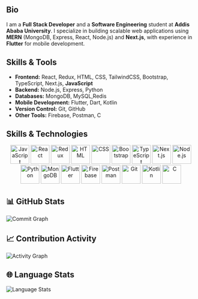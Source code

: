 ## Bio
I am a **Full Stack Developer** and a **Software Engineering** student at **Addis Ababa University**. I specialize in building scalable web applications using **MERN** (MongoDB, Express, React, Node.js) and **Next.js**, with experience in **Flutter** for mobile development.

## Skills & Tools
- **Frontend:** React, Redux, HTML, CSS, TailwindCSS, Bootstrap, TypeScript, Next.js, **JavaScript**
- **Backend:** Node.js, Express, Python
- **Databases:** MongoDB, MySQL,Redis
- **Mobile Development:** Flutter, Dart, Kotlin
- **Version Control:** Git, GitHub
- **Other Tools:** Firebase, Postman, C

## Skills & Technologies
<p align="center">
  <span class="icon"><img src="https://cdn.jsdelivr.net/gh/devicons/devicon/icons/javascript/javascript-original.svg" alt="JavaScript" width="50" height="50"/></span>
  <span class="icon"><img src="https://cdn.jsdelivr.net/gh/devicons/devicon/icons/react/react-original.svg" alt="React" width="50" height="50"/></span>
  <span class="icon"><img src="https://cdn.jsdelivr.net/gh/devicons/devicon/icons/redux/redux-original.svg" alt="Redux" width="50" height="50"/></span>
  <span class="icon"><img src="https://cdn.jsdelivr.net/gh/devicons/devicon/icons/html5/html5-original.svg" alt="HTML" width="50" height="50"/></span>
  <span class="icon"><img src="https://cdn.jsdelivr.net/gh/devicons/devicon/icons/css3/css3-original.svg" alt="CSS" width="50" height="50"/></span>
  <span class="icon"><img src="https://cdn.jsdelivr.net/gh/devicons/devicon/icons/bootstrap/bootstrap-original.svg" alt="Bootstrap" width="50" height="50"/></span>
  <span class="icon"><img src="https://cdn.jsdelivr.net/gh/devicons/devicon/icons/typescript/typescript-original.svg" alt="TypeScript" width="50" height="50"/></span>
  <span class="icon"><img src="https://cdn.jsdelivr.net/gh/devicons/devicon/icons/nextjs/nextjs-original.svg" alt="Next.js" width="50" height="50"/></span>
  <span class="icon"><img src="https://cdn.jsdelivr.net/gh/devicons/devicon/icons/nodejs/nodejs-original.svg" alt="Node.js" width="50" height="50"/></span>
  <span class="icon"><img src="https://cdn.jsdelivr.net/gh/devicons/devicon/icons/python/python-original.svg" alt="Python" width="50" height="50"/></span>
  <span class="icon"><img src="https://cdn.jsdelivr.net/gh/devicons/devicon/icons/mongodb/mongodb-original.svg" alt="MongoDB" width="50" height="50"/></span>
  <span class="icon"><img src="https://cdn.jsdelivr.net/gh/devicons/devicon/icons/flutter/flutter-original.svg" alt="Flutter" width="50" height="50"/></span>
  <span class="icon"><img src="https://cdn.jsdelivr.net/gh/devicons/devicon/icons/firebase/firebase-plain.svg" alt="Firebase" width="50" height="50"/></span>
  <span class="icon"><img src="https://cdn.jsdelivr.net/gh/devicons/devicon/icons/postman/postman-plain.svg" alt="Postman" width="50" height="50"/></span>
  <span class="icon"><img src="https://cdn.jsdelivr.net/gh/devicons/devicon/icons/git/git-original.svg" alt="Git" width="50" height="50"/></span>
  <span class="icon"><img src="https://cdn.jsdelivr.net/gh/devicons/devicon/icons/kotlin/kotlin-original.svg" alt="Kotlin" width="50" height="50"/></span>
  <span class="icon"><img src="https://cdn.jsdelivr.net/gh/devicons/devicon/icons/c/c-original.svg" alt="C" width="50" height="50"/></span>
</p>

## 📊 GitHub Stats
![Commit Graph](https://github-readme-stats.vercel.app/api?username=nahom-zenebe&show_icons=true&count_private=true&theme=radical)

## 📈 Contribution Activity
![Activity Graph](https://github-readme-activity-graph.vercel.app/graph?username=nahom-zenebe&theme=github&hide_border=true&area=true)

## 🌐 Language Stats
![Language Stats](https://github-readme-stats.vercel.app/api/top-langs/?username=nahom-zenebe&langs_count=10&layout=compact&theme=radical)








